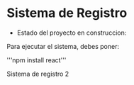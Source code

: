 <h1>Sistema de Registro</h1>

- Estado del proyecto en construccion:

Para ejecutar el sistema, debes poner:

'''npm install react'''

Sistema de registro 2 

